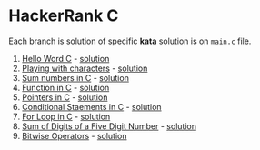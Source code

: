 # HackerRank C

Each branch is solution of specific **kata** solution is on `main.c` file.

1. [Hello Word C](https://www.hackerrank.com/challenges/hello-world-c/problem) - [solution](https://github.com/nicolaskruger/hackerhank_c/tree/001helloword)
2. [Playing with characters](https://www.hackerrank.com/challenges/playing-with-characters/problem) - [solution](https://github.com/nicolaskruger/hackerhank_c/tree/002playing_with_characters)
3. [Sum numbers in C](https://www.hackerrank.com/challenges/sum-numbers-c/problem) - [solution](https://github.com/nicolaskruger/hackerhank_c/tree/003SumAndDifferenceOfTwoNumbers)
4. [Function in C](https://www.hackerrank.com/challenges/functions-in-c/problem) - [solution](https://github.com/nicolaskruger/hackerhank_c/tree/004FunctionsInC)
5. [Pointers in C](https://www.hackerrank.com/challenges/pointer-in-c/problem) - [solution](https://github.com/nicolaskruger/hackerhank_c/tree/005PointesInC)
6. [Conditional Staements in C](https://www.hackerrank.com/challenges/conditional-statements-in-c/problem) - [solution](https://github.com/nicolaskruger/hackerhank_c/tree/006ConditionalStatementsInC)
7. [For Loop in C](https://www.hackerrank.com/challenges/for-loop-in-c/problem) - [solution](https://github.com/nicolaskruger/hackerhank_c/tree/007ForLoopInC)
8. [Sum of Digits of a Five Digit Number](https://www.hackerrank.com/challenges/sum-of-digits-of-a-five-digit-number/problem) - [solution](https://github.com/nicolaskruger/hackerhank_c/tree/008SumOfDigitsOfAFiveDigitNumber)
9. [Bitwise Operators](https://www.hackerrank.com/challenges/bitwise-operators-in-c/problem) - [solution]()
